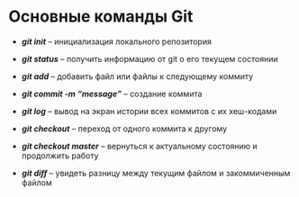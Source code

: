# **Основные команды Git**

* ***git init*** – инициализация локального репозитория

* ***git status*** – получить информацию от git о его текущем состоянии

* ***git add*** – добавить файл или файлы к следующему коммиту

* ***git commit -m “message”*** – создание коммита

* ***git log*** – вывод на экран истории всех коммитов с их хеш-кодами

* ***git checkout*** – переход от одного коммита к другому

* ***git checkout master*** – вернуться к актуальному состоянию и продолжить работу

* ***git diff*** – увидеть разницу между текущим файлом и закоммиченным файлом